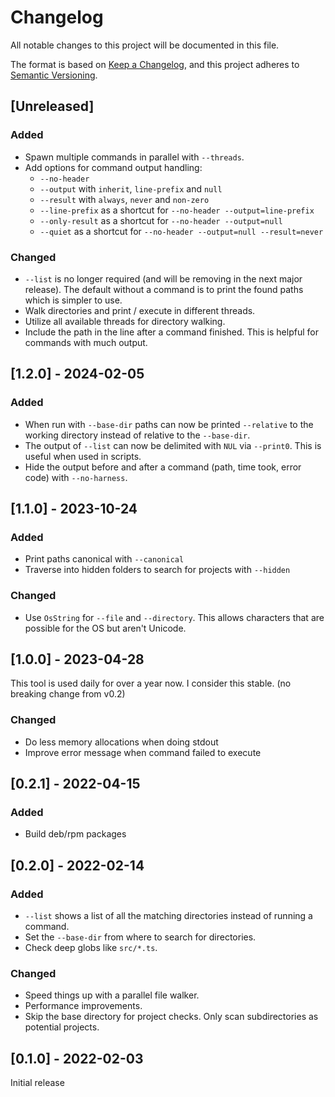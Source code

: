 # Changelog

All notable changes to this project will be documented in this file.

The format is based on [Keep a Changelog](https://keepachangelog.com/en/1.1.0/),
and this project adheres to [Semantic Versioning](https://semver.org/spec/v2.0.0.html).

## [Unreleased]

### Added

- Spawn multiple commands in parallel with `--threads`.
- Add options for command output handling:
  - `--no-header`
  - `--output` with `inherit`, `line-prefix` and `null`
  - `--result` with `always`, `never` and `non-zero`
  - `--line-prefix` as a shortcut for `--no-header --output=line-prefix`
  - `--only-result` as a shortcut for `--no-header --output=null`
  - `--quiet` as a shortcut for `--no-header --output=null --result=never`

### Changed

- `--list` is no longer required (and will be removing in the next major release). The default without a command is to print the found paths which is simpler to use.
- Walk directories and print / execute in different threads.
- Utilize all available threads for directory walking.
- Include the path in the line after a command finished. This is helpful for commands with much output.

## [1.2.0] - 2024-02-05

### Added

- When run with `--base-dir` paths can now be printed `--relative` to the working directory instead of relative to the `--base-dir`.
- The output of `--list` can now be delimited with `NUL` via `--print0`. This is useful when used in scripts.
- Hide the output before and after a command (path, time took, error code) with `--no-harness`.

## [1.1.0] - 2023-10-24

### Added

- Print paths canonical with `--canonical`
- Traverse into hidden folders to search for projects with `--hidden`

### Changed

- Use `OsString` for `--file` and `--directory`. This allows characters that are possible for the OS but aren't Unicode.

## [1.0.0] - 2023-04-28

This tool is used daily for over a year now. I consider this stable. (no breaking change from v0.2)

### Changed

- Do less memory allocations when doing stdout
- Improve error message when command failed to execute

## [0.2.1] - 2022-04-15

### Added

- Build deb/rpm packages

## [0.2.0] - 2022-02-14

### Added

- `--list` shows a list of all the matching directories instead of running a command.
- Set the `--base-dir` from where to search for directories.
- Check deep globs like `src/*.ts`.

### Changed

- Speed things up with a parallel file walker.
- Performance improvements.
- Skip the base directory for project checks. Only scan subdirectories as potential projects.

## [0.1.0] - 2022-02-03

Initial release
